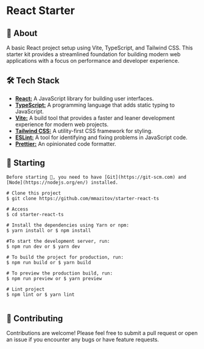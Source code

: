 # React Starter

## 🎯 About

A basic React project setup using Vite, TypeScript, and Tailwind CSS. This starter kit provides a streamlined foundation for building modern web applications with a focus on performance and developer experience.

## 🛠 Tech Stack

- **[React:](https://react.dev/)** A JavaScript library for building user interfaces.
- **[TypeScript:](https://www.typescriptlang.org/)** A programming language that adds static typing to JavaScript.
- **[Vite:](https://vite.dev/)** A build tool that provides a faster and leaner development experience for modern web projects.
- **[Tailwind CSS:](https://tailwindcss.com/)** A utility-first CSS framework for styling.
- **[ESLint:](https://eslint.org/)** A tool for identifying and fixing problems in JavaScript code.
- **[Prettier:](https://prettier.io/)** An opinionated code formatter.

## 🏁 Starting

```
Before starting 🏁, you need to have [Git](https://git-scm.com) and [Node](https://nodejs.org/en/) installed.

# Clone this project
$ git clone https://github.com/mmazitov/starter-react-ts

# Access
$ cd starter-react-ts

# Install the dependencies using Yarn or npm:
$ yarn install or $ npm install

#To start the development server, run:
$ npm run dev or $ yarn dev

# To build the project for production, run:
$ npm run build or $ yarn build

# To preview the production build, run:
$ npm run preview or $ yarn preview

# Lint project
$ npm lint or $ yarn lint


```

## 🤝 Contributing

Contributions are welcome! Please feel free to submit a pull request or open an issue if you encounter any bugs or have feature requests.

